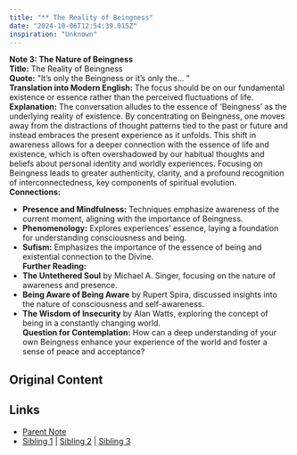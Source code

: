 ```yaml
---
title: "** The Reality of Beingness"
date: "2024-10-06T12:54:39.015Z"
inspiration: "Unknown"
---
```


  
**Note 3: The Nature of Beingness**  
**Title:** The Reality of Beingness  
**Quote:** "It’s only the Beingness or it’s only the... "  
**Translation into Modern English:** The focus should be on our fundamental existence or essence rather than the perceived fluctuations of life.  
**Explanation:** The conversation alludes to the essence of ‘Beingness’ as the underlying reality of existence. By concentrating on Beingness, one moves away from the distractions of thought patterns tied to the past or future and instead embraces the present experience as it unfolds. This shift in awareness allows for a deeper connection with the essence of life and existence, which is often overshadowed by our habitual thoughts and beliefs about personal identity and worldly experiences. Focusing on Beingness leads to greater authenticity, clarity, and a profound recognition of interconnectedness, key components of spiritual evolution.  
**Connections:**  
- **Presence and Mindfulness:** Techniques emphasize awareness of the current moment, aligning with the importance of Beingness.  
- **Phenomenology:** Explores experiences’ essence, laying a foundation for understanding consciousness and being.  
- **Sufism:** Emphasizes the importance of the essence of being and existential connection to the Divine.  
**Further Reading:**  
- **The Untethered Soul** by Michael A. Singer, focusing on the nature of awareness and presence.  
- **Being Aware of Being Aware** by Rupert Spira, discussed insights into the nature of consciousness and self-awareness.  
- **The Wisdom of Insecurity** by Alan Watts, exploring the concept of being in a constantly changing world.  
**Question for Contemplation:** How can a deep understanding of your own Beingness enhance your experience of the world and foster a sense of peace and acceptance?  



## Original Content



## Links

- [Parent Note](/parent-note.md)
- [Sibling 1](/zettel1.md) | [Sibling 2](/zettel2.md) | [Sibling 3](/zettel3.md)
